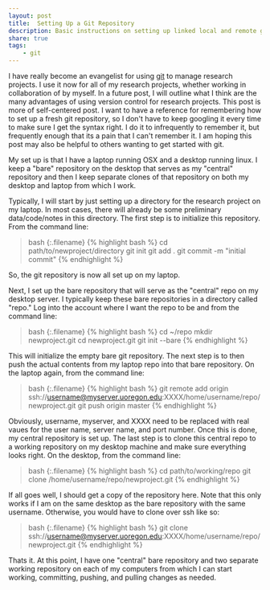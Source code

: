 ```yaml
---
layout: post
title:  Setting Up a Git Repository
description: Basic instructions on setting up linked local and remote git repositories.
share: true
tags:
    - git
---
```


I have really become an evangelist for using [git](https://git-scm.com/) to manage research projects. I use it now for all of my research projects, whether working in collaboration of by myself. In a future post, I will outline what I think are the many advantages of using version control for research projects. This post is more of self-centered post. I want to have a reference for remembering how to set up a fresh git repository, so I don't have to keep googling it every time to make sure I get the syntax right. I do it to infrequently to remember it, but frequently enough that its a pain that I can't remember it. I am hoping this post may also be helpful to others wanting to get started with git.

My set up is that I have a laptop running OSX and a desktop running linux. I keep a "bare" repository on the desktop that serves as my "central" repository and then I keep separate clones of that repository on both my desktop and laptop from which I work.

Typically, I will start by just setting up a directory for the research project on my laptop. In most cases, there will already be some preliminary data/code/notes in this directory. The first step is to initialize this repository. From the command line:

>bash
{:.filename}
{% highlight bash %}
cd path/to/newproject/directory
git init
git add .
git commit -m "initial commit"
{% endhighlight %}

So, the git repository is now all set up on my laptop.

Next, I set up the bare repository that will serve as the "central" repo on my desktop server. I typically keep these bare repositories in a directory called "repo." Log into the account where I want the repo to be and from the command line:

>bash
{:.filename}
{% highlight bash %}
cd ~/repo
mkdir newproject.git
cd newproject.git
git init --bare
{% endhighlight %}


This will initialize the empty bare git repository. The next step is to then push the actual contents from my laptop repo into that bare repository. On the laptop again, from the command line:

>bash
{:.filename}
{% highlight bash %}
git remote add origin ssh://username@myserver.uoregon.edu:XXXX/home/username/repo/newproject.git
git push origin master
{% endhighlight %}


Obviously, username, myserver, and XXXX need to be replaced with real vaues for the user name, server name, and port number. Once this is done, my central repository is set up. The last step is to clone this central repo to a working repository on my desktop machine and make sure everything looks right. On the desktop, from the command line:

>bash
{:.filename}
{% highlight bash %}
cd path/to/working/repo
git clone /home/username/repo/newproject.git
{% endhighlight %}


If all goes well, I should get a copy of the repository here. Note that this only works if I am on the same desktop as the bare repository with the same username. Otherwise, you would have to clone over ssh like so:

>bash
{:.filename}
{% highlight bash %}
git clone ssh://username@myserver.uoregon.edu:XXXX/home/username/repo/newproject.git
{% endhighlight %}

Thats it. At this point, I have one "central" bare repository and two separate working repository on each of my computers from which I can start working, committing, pushing, and pulling changes as needed.
